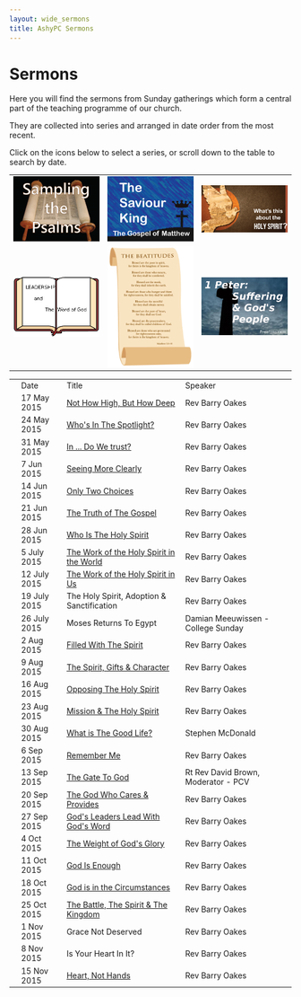 ```yaml
---
layout: wide_sermons
title: AshyPC Sermons
---
```


# Sermons

Here you will find the sermons from Sunday gatherings which form a central part of the teaching programme of our church.

They are collected into series and arranged in date order from the most recent.

Click on the icons below to select a series, or scroll down to the table to search by date.

<div id='sermons'> 
<table>
<tr>
<td><img src="/images/psalms_300x225.png" width="200" alt="Sampling The Psalms"></a></td>
<td><img src="/images/matthew_300x225.png" width="200" alt="The Saviour King"></a></td>
<td><img src="/images/The_Holy_Spirit_300.png" width="200" alt="What's This About Teh Holy Spirit"></a></td>
</tr>
<tr>
<td><img src="/images/Leadership_Word_300.png" width="200" alt="Leadership &amp; the Word of God"></a></td>
<td><img src="/images/beatitudes_200.png" width="200" alt="The Beatitudes"></a></td>
<td><img src="/images/stone_cross_suffering_300.png" width="200" alt="Suffering &amp; the People of God"></a></td>
</tr>
</table>
<center>
<table>
<th>
<td>Date</td><td>Title</td><td>Speaker</td>
</th>

<tr>
    <td></td>
    <td>17 May 2015</td>
    <td><a href="https://www.dropbox.com/s/c5sr1mrdz75op6u/2015.05.17%20-%20Matt%205%4017-48.mp3?dl=0">Not How High, But How Deep</a></td>
    <td>Rev Barry Oakes</td>
</tr>

<tr>
    <td></td>
    <td>24 May 2015</td>
    <td><a href="https://www.dropbox.com/s/rd5ito2wykdjjty/2015.05.24%20-%20Matt%206%401-18.mp3?dl=0">Who's In The Spotlight?</a></td>
    <td>Rev Barry Oakes</td>
</tr>

<tr>
    <td></td>
    <td>31 May 2015</td>
    <td><a href="https://www.dropbox.com/s/r2ul2lc72emkt63/2015.05.31%20-%20Matt%206%4019-34.mp3?dl=0">In ... Do We trust?</a></td>
    <td>Rev Barry Oakes</td>
</tr>

<tr>
    <td></td>
    <td>7 Jun 2015</td>
    <td><a href="https://www.dropbox.com/s/iecktefqrcvc7ij/2015.06.07%20-%20Matt%207%401-12.mp3?dl=0">Seeing More Clearly</a></td>
    <td>Rev Barry Oakes</td>
</tr>

<tr>
    <td></td>
    <td>14 Jun 2015</td>
    <td><a href="https://www.dropbox.com/s/rf4hp3ujbzed0fg/2015.06.14%20-%20Matt%207%4013-29.mp3?dl=0">Only Two Choices</a></td>
    <td>Rev Barry Oakes</td>
</tr>

<tr>
    <td></td>
    <td>21 Jun 2015</td>
    <td><a href="https://www.dropbox.com/s/r132ixbui1z26df/2015.06.21%20-%20Gal%202%4011-21.mp3?dl=0">The Truth of The Gospel</a></td>
    <td>Rev Barry Oakes</td>
</tr>

<tr>
    <td></td>
    <td>28 Jun 2015</td>
    <td><a href="https://www.dropbox.com/s/ufrbxgn6ey0x19c/2015.06.28%20-%20HS%20%231%20-%20Who%20Is%20the%20Holy%20Spirit.mp3?dl=1">Who Is The Holy Spirit</a></td>
    <td>Rev Barry Oakes</td>
</tr>

<tr>
    <td></td>
    <td>5 July 2015</td>
    <td><a href="https://www.dropbox.com/s/pdnxhablbftg4is/2015.07.05%20-%20HS%20%232%20-%20THE%20WORK%20OF%20THE%20HOLY%20SPIRIT%20IN%20THE%20WORLD.mp3?dl=0">The Work of the Holy Spirit in the World</a></td>
    <td>Rev Barry Oakes</td>
</tr>

<tr>
    <td></td>
    <td>12 July 2015</td>
    <td><a href="https://www.dropbox.com/s/m1xw15y4gz8nywz/2015.07.12%20-%20HS%20%233%20-%20The%20Work%20of%20the%20Holy%20Spirit%20in%20Us.mp3?dl=0">The Work of the Holy Spirit in Us</a></td>
    <td>Rev Barry Oakes</td>
</tr>

<tr>
    <td></td>
    <td>19 July 2015</td>
    <td>The Holy Spirit, Adoption &amp; Sanctification</td>
    <td>Rev Barry Oakes</td>
</tr>

<tr>
    <td></td>
    <td>26 July 2015</td>
    <td>Moses Returns To Egypt</td>
    <td>Damian Meeuwissen - College Sunday</td>
</tr>

<tr>
    <td></td>
    <td>2 Aug 2015</td>
    <td><a href="https://www.dropbox.com/s/fss1zwonmzul34k/2015.08.02%20-%20HS%20%234%20-%20Filled%20with%20the%20Spirit.mp3?dl=0">Filled With The Spirit</a></td>
    <td>Rev Barry Oakes</td>
</tr>

<tr>
    <td></td>
    <td>9 Aug 2015</td>
    <td><a href="https://www.dropbox.com/s/k63awyct20ijsvz/2015.08.09%20-%20HS%20%235%20-%20The%20Spirit%2C%20Gifts%20and%20Character.mp3?dl=0">The Spirit, Gifts &amp; Character</a></td>
    <td>Rev Barry Oakes</td>
</tr>

<tr>
    <td></td>
    <td>16 Aug 2015</td>
    <td><a href="https://www.dropbox.com/s/w9gkm3c7to4xv35/2015.08.16%20-%20HS%20%236%20-%20Opposing%20the%20Holy%20Spirit.mp3?dl=0">Opposing The Holy Spirit</a></td>
    <td>Rev Barry Oakes</td>
</tr>

<tr>
    <td></td>
    <td>23 Aug 2015</td>
    <td><a href="https://www.dropbox.com/s/wgrrl2qsknmhofy/2015.08.23%20-%20HS%20%237%20-%20Mission%2C%20the%20Holy%20Spirit%20and%20Us.mp3?dl=0">Mission &amp; The Holy Spirit</a></td>
    <td>Rev Barry Oakes</td>
</tr>

<tr>
    <td></td>
    <td>30 Aug 2015</td>
    <td><a href="https://www.dropbox.com/s/2suiefzcs0yqtsx/2015.08.30%20-%20What%20Is%20the%20Good%20Life%20-%20SMcD.mp3?dl=0">What is The Good Life?</a></td>
    <td>Stephen McDonald</td>
</tr>

<tr>
    <td></td>
    <td>6 Sep 2015</td>
    <td><a href="https://www.dropbox.com/s/btatvoafgxwfam2/2015.09.06%20-%20Remembering%20Jesus%20-%20Lk%2022%4014-23.mp3?dl=0">Remember Me</a></td>
    <td>Rev Barry Oakes</td>
</tr>

<tr>
    <td></td>
    <td>13 Sep 2015</td>
    <td><a href="https://www.dropbox.com/s/wxm3wa62c5t2jfh/2015.09.13%20-%20Rt%20Rev%20David%20Brown.mp3?dl=0">The Gate To God</a></td>
    <td>Rt Rev David Brown, Moderator - PCV</td>
</tr>

<tr>
    <td></td>
    <td>20 Sep 2015</td>
    <td><a href="https://www.dropbox.com/s/alyd74q64jn505n/2015.09.20%20-%201%20Sam%201%401-2%4011.mp3?dl=0">The God Who Cares & Provides</a></td>
    <td>Rev Barry Oakes</td>
</tr>

<tr>
    <td></td>
    <td>27 Sep 2015</td>
    <td><a href="https://www.dropbox.com/s/9ogp7plo6vpizkh/2015.09.27%20-%201%20Sam%202%4012-4%401.mp3?dl=0">God's Leaders Lead With God's Word</a></td>
    <td>Rev Barry Oakes</td>
</tr>

<tr>
    <td></td>
    <td>4 Oct 2015</td>
    <td><a href="https://www.dropbox.com/s/erq22jjdzog9nsd/2015.10.04%20-%201%20Sam%204%401-7%4017.mp3?dl=0">The Weight of God's Glory</a></td>
    <td>Rev Barry Oakes</td>
</tr>

<tr>
    <td></td>
    <td>11 Oct 2015</td>
    <td><a href="https://www.dropbox.com/s/e9k3722p9v4ua0n/2015.10.11%20-%201%20Sam%208%401-22.mp3?dl=0">God Is Enough</a></td>
    <td>Rev Barry Oakes</td>
</tr>

<tr>
    <td></td>
    <td>18 Oct 2015</td>
    <td><a href="https://www.dropbox.com/s/5eislubnfwayhp6/2015.10.18%20-%201%20Sam%209%401-10%4016.mp3?dl=0">God is in the Circumstances</a></td>
    <td>Rev Barry Oakes</td>
</tr>

<tr>
    <td></td>
    <td>25 Oct 2015</td>
    <td><a href="https://www.dropbox.com/s/ypmhtcg0fpdqd7d/2015-10-25%20-%201%20Sam%2010%4017-11%4015.mp3?dl=0">The Battle, The Spirit &amp; The Kingdom</a></td>
    <td>Rev Barry Oakes</td>
</tr>

<tr>
    <td></td>
    <td>1 Nov 2015</td>
    <td>Grace Not Deserved</td>
    <td>Rev Barry Oakes</td>
</tr>

<tr>
    <td></td>
    <td>8 Nov 2015</td>
    <td>Is Your Heart In It?</td>
    <td>Rev Barry Oakes</td>
</tr>

<tr>
    <td></td>
    <td>15 Nov 2015</td>
    <td><a href="https://www.dropbox.com/s/lzxgvznchvksh5m/2015.11.15%20-%201%20Sam%2015.mp3?dl=0">Heart, Not Hands</a></td>
    <td>Rev Barry Oakes</td>
</tr>

</table>
</center>
</div>
